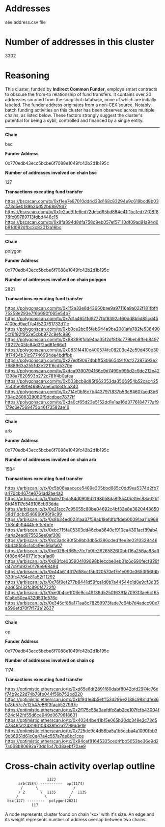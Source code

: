 # Addresses

see address.csv file

# Number of addresses in this cluster

3302

# Reasoning

This cluster, funded by **Indirect Common Funder**, employs smart contracts to obscure the from-to relationship of fund transfers. It contains over 20 addresses sourced from the snapshot database, none of which are initially labeled. The funder address originates from a non-CEX source. Notably, batch funding activities on this cluster has been observed across multiple chains, as listed below. These factors strongly suggest the cluster's potential for being a sybil, controlled and financed by a single entity.

---

**Chain**

bsc

**Funder Address**

0x770edb43ecc5bcbe6f7088e1049fc42b2d1b195c

**Number of addresses involved on chain bsc**

127

**Transactions executing fund transfer**

https://bscscan.com/tx/0xf1ee7e87010dd4d33d168c83294e9c619bcd8b03473d5e0189b3bd52b68979d7
https://bscscan.com/tx/0x1e2ac9ffe6ed72decd65bd864e41f1bc1ed77f08f878fc09789713fdbd448c15
https://bscscan.com/tx/0x8fa394d8dfa758d9eb057ef57110df09ad91a94d0b81d082dfbc3c83012a16bc

---

**Chain**

polygon

**Funder Address**

0x770edb43ecc5bcbe6f7088e1049fc42b2d1b195c

**Number of addresses involved on chain polygon**

2821

**Transactions executing fund transfer**

https://polygonscan.com/tx/0x1f2a33e8d43660bae9a97116a9a022f181fbf475258e293e7f6b690f065e54b7
https://polygonscan.com/tx/0x7d1a46511d9777fbf9392af60dd8b5d85cd454109cd9ae17a4f520761732d11e
https://polygonscan.com/tx/0xb0ce2bc65feb644a9ba2081afe782fe5384905cf6f82f952e5cbb972c9efc986
https://polygonscan.com/tx/0x98389ffdb94aa35f2df8f8c779beb8ffeb84977ff227c05fc84d3f2ad81e66d1
https://polygonscan.com/tx/0x0831f4410c400574fe08203e42e59d430e301f17434b31c97746934de4bdffbb
https://polygonscan.com/tx/0x27edf90674bbff530665491f0cf27387693e27688963a2551d2e221f6cd5370e
https://polygonscan.com/tx/0xdca9390794166c9d7499b995d2c9dc212e421398a7620593b272c781f4b0afea
https://polygonscan.com/tx/0x003bcb8d85f662353da3506954b52cac4257c43be89f946367aee5db84fca340
https://polygonscan.com/tx/0x714e0bf6c7b443797f837b53c84607acd3b6704d2609329080f9dcdbec7877ff
https://polygonscan.com/tx/0xda0cf65d23e5152dd1e1aa16d3776184777af9179c6e7569475b46f73582ae16

---

**Chain**

arb

**Funder Address**

0x770edb43ecc5bcbe6f7088e1049fc42b2d1b195c

**Number of addresses involved on chain arb**

1584

**Transactions executing fund transfer**

https://arbiscan.io/tx/0x5b06aaacece5489e305bbd685c0dd9ea5374d2fb7a470cb4674e6761ad2ae4a2
https://arbiscan.io/tx/0xde715da84d0909d2f98b58da8f8540b31ec83a62bf6fd45117c549106cb93dda
https://arbiscan.io/tx/0x21acc7c95055c80be04692c4bf33e8e382044865038d11dcbd546860f96f9c99
https://arbiscan.io/tx/0x8b34ed0231aa37f58ab19afdfbffdeb00091aa11b9692b8e4c9444fe5f5efbfe
https://arbiscan.io/tx/0xbc715fa05303dd46cba8640ef910ca4301acf89ab44a4a2ead075525ee0af308
https://arbiscan.io/tx/0xc3a4c90f5b9bb3db5d386cded1fee3e03103284468b4485b5c1a0c9ec56afa07
https://arbiscan.io/tx/0xe028ef665e7fc7b0fe26265826f0bbf16a256aa83aff0f88d4640771dbca1ad0
https://arbiscan.io/tx/0x83fce035904109698b1eccbe0eb31c6c690fecf829fd47c91d92e0178e968494
https://arbiscan.io/tx/0x44b614317d58ccf5b320570e17e1e090e3653f56fdb339fc4764c81a52f11292
https://arbiscan.io/tx/0x76f9ef277b8441d59fca1d0b7a44544c1d8e9df3d35a0d65b132fc890f4722f0
https://arbiscan.io/tx/0xe0b4ce1f06e9cc49f38d525016391a7093f3ae6cf6561a8c50ea432d531e576c
https://arbiscan.io/tx/0x345cf85a171aa8c78259973fade7c64b7d4adcc90e7a599efd70f7f172a12637

---

**Chain**

op

**Funder Address**

0x770edb43ecc5bcbe6f7088e1049fc42b2d1b195c

**Number of addresses involved on chain op**

1174

**Transactions executing fund transfer**

https://optimistic.etherscan.io/tx/0xd65a6df2891f80dabf8042bfd2974c76df74b9c22d74b78fb044f56b752bd320
https://optimistic.etherscan.io/tx/0xbf8d1e3b5eff153d296e2188c9881dfe36b78b57c7e12b47e86f3faab527997c
https://optimistic.etherscan.io/tx/0x2f175c55a3aefdfc8ab2ce107fcfb43004f524cf42fd55d6ce949d0679818631
https://optimistic.etherscan.io/tx/0x40344be41b15e065b30dc349e2c73d547349faf243180104338fe2a2799dde19
https://optimistic.etherscan.io/tx/0x725de9e4d56ba5a1b5ccba4a1090fbb39c36951d61c0e47a4c557a7de8bc1cce
https://optimistic.etherscan.io/tx/0x94cef81645335ced4fbb5053be36e9d27a068b80692a73dd1b47b38aebf70ae9

# Cross-chain activity overlap outline

                       1123
          arb(1584) ----------  op(1174)
           /      \                /
          / 2       \  1135       /  1135
         /            \          /
     bsc(127) --------  polygon(2821)
                117

A node represents cluster found on chain 'xxx' with it's size. An edge and its weight represents number of address overlap between two chains.
